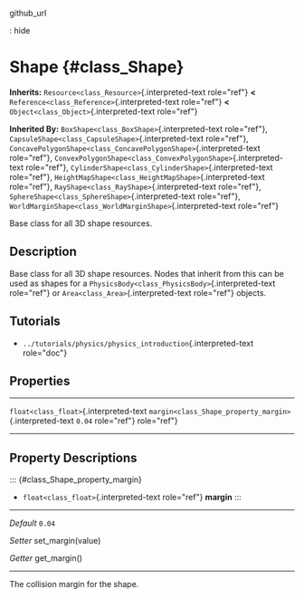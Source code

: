 github\_url

:   hide

Shape {#class_Shape}
=====

**Inherits:** `Resource<class_Resource>`{.interpreted-text role="ref"}
**\<** `Reference<class_Reference>`{.interpreted-text role="ref"} **\<**
`Object<class_Object>`{.interpreted-text role="ref"}

**Inherited By:** `BoxShape<class_BoxShape>`{.interpreted-text
role="ref"}, `CapsuleShape<class_CapsuleShape>`{.interpreted-text
role="ref"},
`ConcavePolygonShape<class_ConcavePolygonShape>`{.interpreted-text
role="ref"},
`ConvexPolygonShape<class_ConvexPolygonShape>`{.interpreted-text
role="ref"}, `CylinderShape<class_CylinderShape>`{.interpreted-text
role="ref"}, `HeightMapShape<class_HeightMapShape>`{.interpreted-text
role="ref"}, `RayShape<class_RayShape>`{.interpreted-text role="ref"},
`SphereShape<class_SphereShape>`{.interpreted-text role="ref"},
`WorldMarginShape<class_WorldMarginShape>`{.interpreted-text role="ref"}

Base class for all 3D shape resources.

Description
-----------

Base class for all 3D shape resources. Nodes that inherit from this can
be used as shapes for a
`PhysicsBody<class_PhysicsBody>`{.interpreted-text role="ref"} or
`Area<class_Area>`{.interpreted-text role="ref"} objects.

Tutorials
---------

-   `../tutorials/physics/physics_introduction`{.interpreted-text
    role="doc"}

Properties
----------

  ---------------------------------------- --------------------------------------------------------- ---------
  `float<class_float>`{.interpreted-text   `margin<class_Shape_property_margin>`{.interpreted-text   `0.04`
  role="ref"}                              role="ref"}                                               

  ---------------------------------------- --------------------------------------------------------- ---------

Property Descriptions
---------------------

::: {#class_Shape_property_margin}
-   `float<class_float>`{.interpreted-text role="ref"} **margin**
:::

  ----------- --------------------
  *Default*   `0.04`

  *Setter*    set\_margin(value)

  *Getter*    get\_margin()
  ----------- --------------------

The collision margin for the shape.

